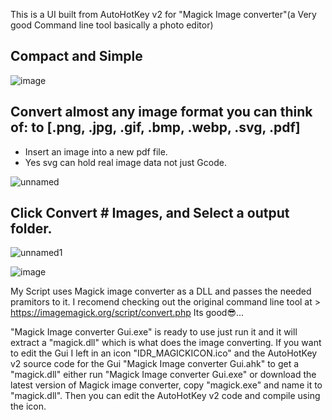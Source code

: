 This is a UI built from AutoHotKey v2 for "Magick Image converter"(a Very good Command line tool basically a photo editor)

Compact and Simple
-
![image](https://github.com/user-attachments/assets/1b521f30-f24d-4e14-ae66-a79b97c8f987)


Convert almost any image format you can think of: to [.png, .jpg, .gif, .bmp, .webp, .svg, .pdf]
-
- Insert an image into a new pdf file.
- Yes svg can hold real image data not just Gcode.




![unnamed](https://github.com/user-attachments/assets/bc08ab78-cc3d-47c0-95b6-d6bd24bf0868)


Click Convert # Images, and Select a output folder. 
-
![unnamed1](https://github.com/user-attachments/assets/bb516dfd-ce22-4ae8-b7c1-d00d32b7199f)

![image](https://github.com/user-attachments/assets/02ffd392-18b7-4dc4-98b0-dc66a8323cfb)


My Script uses Magick image converter as a DLL and passes the needed pramitors to it.
I recomend checking out the original command line tool at > https://imagemagick.org/script/convert.php  Its good😎...


"Magick Image converter Gui.exe" is ready to use just run it and it will extract a "magick.dll" which is what does the image converting. If you want to edit the Gui I left in an icon "IDR_MAGICKICON.ico" and the AutoHotKey v2 source code for the Gui "Magick Image converter Gui.ahk" to get a "magick.dll" either run "Magick Image converter Gui.exe" or download the latest version of Magick image converter, copy "magick.exe" and name it to "magick.dll". Then you can edit the AutoHotKey v2 code and compile using the icon.
